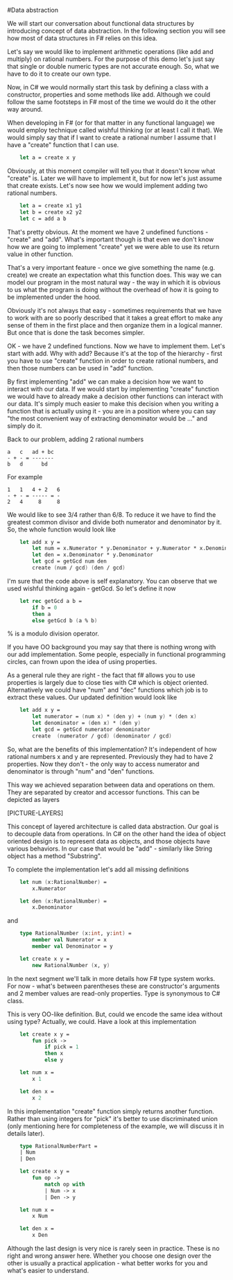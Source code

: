 #Data abstraction

We will start our conversation about functional data structures by introducing concept of data abstraction. In the following section you will see how most of data structures in F# relies on this idea.

Let's say we would like to implement arithmetic operations (like add and multiply) on rational numbers. For the purpose of this demo let's just say that single or double numeric types are not accurate enough. So, what we have to do it to create our own type.

Now, in C# we would normally start this task by defining a class with a constructor, properties and some methods like add. Although we could follow the same footsteps in F# most of the time we would do it the other way around.

When developing in F# (or for that matter in any functional language) we would employ technique called wishful thinking (or at least I call it that). We would simply say that if I want to create a rational number I assume that I have a "create" function that I can use.

```fsharp
    let a = create x y
```

Obviously, at this moment compiler will tell you that it doesn't know what "create" is. Later we will have to implement it, but for now let's just assume that create exists. Let's now see how we would implement adding two rational numbers.

```fsharp
    let a = create x1 y1
    let b = create x2 y2
    let c = add a b
```

That's pretty obvious. At the moment we have 2 undefined functions - "create" and "add". What's important though is that even we don't know how we are going to implement "create" yet we were able to use its return value in other function.

That's a very important feature - once we give something the name (e.g. create) we create an expectation what this function does. This way we can model our program in the most natural way - the way in which it is obvious to us what the program is doing without the overhead of how it is going to be implemented under the hood.

Obviously it's not always that easy - sometimes requirements that we have to work with are so poorly described that it takes a great effort to make any sense of them in the first place and then organize them in a logical manner. But once that is done the task becomes simpler.

OK - we have 2 undefined functions. Now we have to implement them.  Let's start with add. Why with add? Because it's at the top of the hierarchy - first you have to use "create" function in order to create rational numbers, and then those numbers can be used in "add" function.

By first implementing "add" we can make a decision how we want to interact with our data. If we would start by implementing "create" function we would have to already make a decision other functions can interact with our data. It's simply much easier to make this decision when you writing a function that is actually using it - you are in a position where you can say "the most convenient way of extracting denominator would be ..." and simply do it.

Back to our problem, adding 2 rational numbers

    a   c   ad + bc
    - + - = -------
    b   d      bd

For example

    1   1   4 + 2   6
    - + - = ----- = -
    2   4     8     8

We would like to see 3/4 rather than 6/8. To reduce it we have to find the greatest common divisor and divide both numerator and denominator by it. So, the whole function would look like

```fsharp
    let add x y =
        let num = x.Numerator * y.Denominator + y.Numerator * x.Denominator
        let den = x.Denominator * y.Denominator
        let gcd = getGcd num den
        create (num / gcd) (den / gcd)
```

I'm sure that the code above is self explanatory. You can observe that we used wishful thinking again - getGcd. So let's define it now

```fsharp
    let rec getGcd a b =
        if b = 0
        then a
        else getGcd b (a % b)
```
    
% is a modulo division operator.

If you have OO background you may say that there is nothing wrong with our add implementation. Some people, especially in functional programming circles, can frown upon the idea of using properties.

As a general rule they are right - the fact that f# allows you to use properties is largely due to close ties with C# which is object oriented. Alternatively we could have "num" and "dec" functions which job is to extract these values. Our updated definition would look like

```fsharp
    let add x y =
        let numerator = (num x) * (den y) + (num y) * (den x)
        let denominator = (den x) * (den y)
        let gcd = getGcd numerator denominator
        create  (numerator / gcd) (denominator / gcd)
```
        
So, what are the benefits of this implementation? It's independent of how rational numbers x and y are represented. Previously they had to have 2 properties. Now they don't - the only way to access numerator and denominator is through "num" and "den" functions.

This way we achieved separation between data and operations on them. They are separated by creator and accessor functions. This can be depicted as layers

[PICTURE-LAYERS]

This concept of layered architecture is called data abstraction. Our goal is to decouple data from operations. In C# on the other hand the idea of object oriented design is to represent data as objects, and those objects have various behaviors. In our case that would be "add" - similarly like String object has a method "Substring".

To complete the implementation let's add all missing definitions

```fsharp
    let num (x:RationalNumber) =
        x.Numerator

    let den (x:RationalNumber) =
        x.Denominator
```
    
and

```fsharp
    type RationalNumber (x:int, y:int) =
        member val Numerator = x
        member val Denominator = y

    let create x y =
        new RationalNumber (x, y)
```
    
In the next segment we'll talk in more details how F# type system works. For now - what's between parentheses these are constructor's arguments and 2 member values are read-only properties. Type is synonymous to C# class.

This is very OO-like definition. But, could we encode the same idea without using type? Actually, we could. Have a look at this implementation

```fsharp
    let create x y =
        fun pick ->
            if pick = 1
            then x
            else y

    let num x =
        x 1

    let den x =
        x 2
```
    
In this implementation "create" function simply returns another function. Rather than using integers for "pick" it's better to use discriminated union (only mentioning here for completeness of the example, we will discuss it in details later).

```fsharp
    type RationalNumberPart =
    | Num
    | Den

    let create x y =
        fun op ->
            match op with
            | Num -> x
            | Den -> y

    let num x =
        x Num

    let den x =
        x Den
```

Although the last design is very nice is rarely seen in practice. These is no right and wrong answer here. Whether you choose one design over the other is usually a practical application - what better works for you and what's easier to understand.